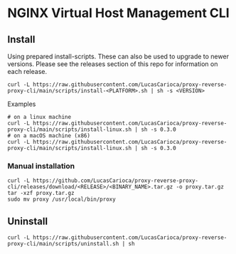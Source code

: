 # NGINX Virtual Host Management CLI

## Install
Using prepared install-scripts. These can also be used to upgrade to newer versions. Please see the releases section of this repo for information on each release.
```shell
curl -L https://raw.githubusercontent.com/LucasCarioca/proxy-reverse-proxy-cli/main/scripts/install-<PLATFORM>.sh | sh -s <VERSION>
```
Examples 
```shell
# on a linux machine
curl -L https://raw.githubusercontent.com/LucasCarioca/proxy-reverse-proxy-cli/main/scripts/install-linux.sh | sh -s 0.3.0
# on a macOS machine (x86)
curl -L https://raw.githubusercontent.com/LucasCarioca/proxy-reverse-proxy-cli/main/scripts/install-linux.sh | sh -s 0.3.0
```

### Manual installation
```shell
curl -L https://github.com/LucasCarioca/proxy-reverse-proxy-cli/releases/download/<RELEASE>/<BINARY_NAME>.tar.gz -o proxy.tar.gz
tar -xzf proxy.tar.gz
sudo mv proxy /usr/local/bin/proxy
```

## Uninstall 
```shell
curl -L https://raw.githubusercontent.com/LucasCarioca/proxy-reverse-proxy-cli/main/scripts/uninstall.sh | sh
```





